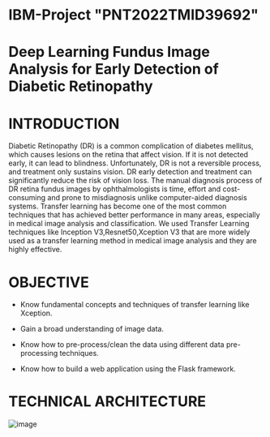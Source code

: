 # IBM-Project "PNT2022TMID39692"
# Deep Learning Fundus Image Analysis for Early Detection of Diabetic Retinopathy
# INTRODUCTION
Diabetic Retinopathy (DR) is a common complication of diabetes mellitus, which causes lesions on the retina that affect vision. If it is not detected early, it can lead to blindness. Unfortunately, DR is not a reversible process, and treatment only sustains vision. DR early detection and treatment can significantly reduce the risk of vision loss. The manual diagnosis process of DR retina fundus images by ophthalmologists is time, effort and cost-consuming and prone to misdiagnosis unlike computer-aided diagnosis systems. 
Transfer learning has become one of the most common techniques that has achieved better performance in many areas, especially in medical image analysis and classification. We used Transfer Learning techniques like Inception V3,Resnet50,Xception V3 that are more widely used as a transfer learning method in medical image analysis and they are highly effective.
# OBJECTIVE
* Know fundamental concepts and techniques of transfer learning like Xception.

* Gain a broad understanding of image data.

* Know how to pre-process/clean the data using different data pre-processing techniques.

* Know how to build a web application using the Flask framework. 

# TECHNICAL ARCHITECTURE
![image](https://user-images.githubusercontent.com/113235181/202856321-45c7f265-6ee9-422e-8682-2c1dbe294230.png)
